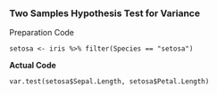 ### Two Samples Hypothesis Test for Variance
Preparation Code
```
setosa <- iris %>% filter(Species == "setosa")
```
**Actual Code**
```
var.test(setosa$Sepal.Length, setosa$Petal.Length)
```
